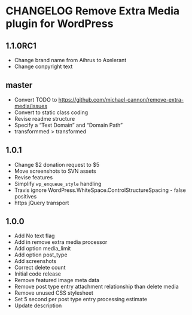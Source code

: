 # CHANGELOG Remove Extra Media plugin for WordPress

## 1.1.0RC1
* Change brand name from Aihrus to Axelerant
* Change conpyright text

## master
* Convert TODO to https://github.com/michael-cannon/remove-extra-media/issues
* Convert to static class coding
* Revise readme structure
* Specify a “Text Domain” and “Domain Path”
* transformmed > transformed

## 1.0.1
* Change $2 donation request to $5
* Move screenshots to SVN assets
* Revise features
* Simplify `wp_enqueue_style` handling
* Travis ignore WordPress.WhiteSpace.ControlStructureSpacing - false positives
* https jQuery transport

## 1.0.0
* Add No text flag
* Add in remove extra media processor
* Add option media_limit
* Add option post_type
* Add screenshots
* Correct delete count
* Initial code release 
* Remove featured image meta data
* Remove post type entry attachment relationship than delete media
* Remove unused CSS stylesheet
* Set 5 second per post type entry processing estimate
* Update description
